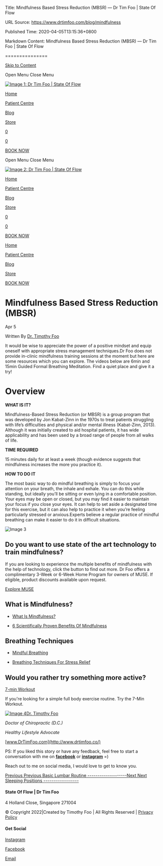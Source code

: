 Title: Mindfulness Based Stress Reduction (MBSR) — Dr Tim Foo | State Of Flow

URL Source: https://www.drtimfoo.com/blog/mindfulness

Published Time: 2020-04-05T13:15:36+0800

Markdown Content:
Mindfulness Based Stress Reduction (MBSR) — Dr Tim Foo | State Of Flow

===============

[Skip to Content](https://www.drtimfoo.com/blog/mindfulness#page)

Open Menu Close Menu

[![Image 1: Dr Tim Foo | State Of Flow](https://images.squarespace-cdn.com/content/v1/5e778047f46a4d67dce8c0c0/1590231970964-OG0AYKURFAQ3HBQRBZO2/drtimfoo+logo+transparent+-+Copy+%282%29.png?format=1500w)](https://www.drtimfoo.com/)

[Home](https://www.drtimfoo.com/)

[Patient Centre](https://www.drtimfoo.com/patient-centre)

[Blog](https://www.drtimfoo.com/blog)

[Store](https://www.drtimfoo.com/store)

[](http://www.instagram.com/drtimfoo)[](http://www.facebook.com/drtimfoo)[](https://www.linkedin.com/in/drtimfoo)[](mailto:hello@drtimfoo.com)

[0](https://www.drtimfoo.com/cart)

[0](https://www.drtimfoo.com/cart)

[BOOK NOW](https://www.drtimfoo.com/patient-centre)

Open Menu Close Menu

[![Image 2: Dr Tim Foo | State Of Flow](https://images.squarespace-cdn.com/content/v1/5e778047f46a4d67dce8c0c0/1590231970964-OG0AYKURFAQ3HBQRBZO2/drtimfoo+logo+transparent+-+Copy+%282%29.png?format=1500w)](https://www.drtimfoo.com/)

[Home](https://www.drtimfoo.com/)

[Patient Centre](https://www.drtimfoo.com/patient-centre)

[Blog](https://www.drtimfoo.com/blog)

[Store](https://www.drtimfoo.com/store)

[](http://www.instagram.com/drtimfoo)[](http://www.facebook.com/drtimfoo)[](https://www.linkedin.com/in/drtimfoo)[](mailto:hello@drtimfoo.com)

[0](https://www.drtimfoo.com/cart)

[0](https://www.drtimfoo.com/cart)

[BOOK NOW](https://www.drtimfoo.com/patient-centre)

[Home](https://www.drtimfoo.com/)

[Patient Centre](https://www.drtimfoo.com/patient-centre)

[Blog](https://www.drtimfoo.com/blog)

[Store](https://www.drtimfoo.com/store)

[](http://www.instagram.com/drtimfoo)

[](http://www.facebook.com/drtimfoo)

[](https://www.linkedin.com/in/drtimfoo)

[](mailto:hello@drtimfoo.com)

[BOOK NOW](https://www.drtimfoo.com/patient-centre)

# Mindfulness Based Stress Reduction (MBSR)

Apr 5

Written By [Dr. Timothy Foo](https://www.drtimfoo.com/blog?author=5e777eefd8f15e7b026a1c9a)

It would be wise to appreciate the power of a positive mindset and equip oneself with appropriate stress management techniques.Dr Foo does not provide in-clinic mindfulness training sessions at the moment but here are some resources which you can explore. The videos below are 6min and 15min Guided Formal Breathing Meditation. Find a quiet place and give it a try!

# Overview

**WHAT IS IT?**

Mindfulness-Based Stress Reduction (or MBSR) is a group program that was developed by Jon Kabat-Zinn in the 1970s to treat patients struggling with life’s difficulties and physical and/or mental illness (Kabat-Zinn, 2013). Although it was initially created to aid hospital patients, it has wide applicability and has been used by a broad range of people from all walks of life.

**TIME REQUIRED**

15 minutes daily for at least a week (though evidence suggests that mindfulness increases the more you practice it).

**HOW TO DO IT**

The most basic way to do mindful breathing is simply to focus your attention on your breath, the inhale and exhale. You can do this while standing, but ideally you’ll be sitting or even lying in a comfortable position. Your eyes may be open or closed, but you may find it easier to maintain your focus if you close your eyes. It can help to set aside a designated time for this exercise, but it can also help to practice it when you’re feeling particularly stressed or anxious.Experts believe a regular practice of mindful breathing can make it easier to do it in difficult situations.

![Image 3](https://images.squarespace-cdn.com/content/v1/5e778047f46a4d67dce8c0c0/1585748058930-WD9USY0DU99A8QDHDREJ/image-asset.jpeg)

## Do you want to use state of the art technology to train mindfulness?

If you are looking to experience the multiple benefits of mindfulness with the help of technology, click the button to find out more. Dr Foo offers a complimentary 3-Week or 6-Week Home Program for owners of MUSE. If eligible, product discounts available upon request.

[Explore MUSE](http://www.choosemuse.com/)

## What is Mindfulness?

- [What Is Mindfulness?](https://www.mindful.org/what-is-mindfulness/)

- [6 Scientifically Proven Benefits Of Mindfulness](https://www.mindful.org/what-is-mindfulness/)

## Breathing Techniques

- [Mindful Breathing](https://www.mindful.org/what-is-mindfulness/)

- [Breathing Techniques For Stress Relief](https://www.webmd.com/balance/stress-management/stress-relief-breathing-techniques)

## Would you rather try something more active?

[7-min Workout](https://www.drtimfoo.com/blog/7-min-workout)

If you're looking for a simple full body exercise routine. Try the 7-Min Workout.

[![Image 4](https://images.squarespace-cdn.com/content/v2/namespaces/memberAccountAvatars/libraries/5e777eefd8f15e7b026a1c9a/736ae11734894b7fbe972731dbbe0481/736ae11734894b7fbe972731dbbe0481.jpeg?format=300w)Dr. Timothy Foo](https://www.drtimfoo.com/blog?author=5e777eefd8f15e7b026a1c9a)

_Doctor of Chiropractic (D.C.)_

_Healthy Lifestyle Advocate_

[www.DrTimFoo.com](http://www.drtimfoo.co/)

PS: If you liked this story or have any feedback, feel free to start a conversation with me on [**facebook**](http://www.facebook.com/drtimfoo) or [**instagram**](http://www.instagram.com/drtimfoo) =)

Reach out to me on social media, I would love to get to know you.

[Previous Previous Basic Lumbar Routine --------------------](https://www.drtimfoo.com/blog/lumbar-routine)[Next Next Sleeping Positions ------------------](https://www.drtimfoo.com/blog/sleeping-positions)

#### State Of Flow | Dr Tim Foo

4 Holland Close, Singapore 271004

© Copyright 2022|Created by Timothy Foo | All Rights Reserved | [Privacy Policy](https://www.drtimfoo.com/patient-centre/www.DrTimFoo.com/privacy-policy)

#### Get Social

[Instagram](https://www.instagram.com/drtimfoo/)

[Facebook](https://www.facebook.com/drtimfoo)

[Email](mailto:hello@drtimfoo.com)

